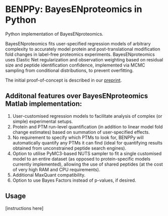# BENPPy: BayesENproteomics in Python
Python implementation of BayesENproteomics.

BayesENproteomics fits user-specified regression models of arbitrary complexity to accurately model protein and post-translational modification fold changes in label-free proteomics experiments. BayesENproteomics uses Elastic Net regularization and observation weighting based on residual size and peptide identification confidence, implemented via MCMC sampling from conditional distributions, to prevent overfitting.

The initial proof-of-concept is described in our [preprint](https://www.biorxiv.org/content/early/2018/05/10/295527).

## Additonal features over BayesENproteomics Matlab implementation:
  1. User-customised regression models to facilitate analysis of complex (or simple) experimental setups.
  2. Protein and PTM run-level quantification (in addition to linear model fold change estimates) based on summation of user-specified effects.
  3. No requirement to specify which PTMs to look for, BENPPy will automatically quantify any PTMs it can find (ideal for quantifying results obtained from unconstrained peptide search engines).
  4. Option to utilise PyMC3-based NUTS sampler to fit a single customised model to an entire dataset (as opposed to protein-specific models currently implemented), allowing the use of shared peptides (at the cost of very high RAM and CPU requirements).
  5. Additional MaxQuant compatibility.
  6. Option to use Bayes Factors instead of p-values, if desired.

## Usage
[instructions here]
